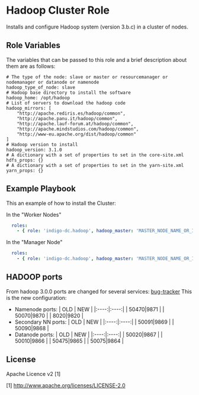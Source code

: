 Hadoop Cluster Role 
==================

Installs and configure Hadoop system (version 3.b.c) in a cluster of nodes.

Role Variables
--------------

The variables that can be passed to this role and a brief description about them are as follows:

	# The type of the node: slave or master or resourcemanager or nodemanager or datanode or namenode 
	hadoop_type_of_node: slave
	# Hadoop base directory to install the software
	hadoop_home: /opt/hadoop
	# List of servers to download the hadoop code
	hadoop_mirrors: [ 
		"http://apache.rediris.es/hadoop/common",
		"http://apache.panu.it/hadoop/common",
		"http://apache.lauf-forum.at/hadoop/common",
		"http://apache.mindstudios.com/hadoop/common",
		"http://www-eu.apache.org/dist/hadoop/common"
	]
	# Hadoop version to install
	hadoop_version: 3.1.0
	# A dictionary with a set of properties to set in the core-site.xml
	hdfs_props: {}
	# A dictionary with a set of properties to set in the yarn-site.xml
	yarn_props: {}

Example Playbook
----------------

This an example of how to install the Cluster:

In the "Worker Nodes"
```yml
  roles:
    - { role: 'indigo-dc.hadoop', hadoop_master: 'MASTER_NODE_NAME_OR_IP' }
```

In the "Manager Node"
```yml
  roles:
    - { role: 'indigo-dc.hadoop', hadoop_master: 'MASTER_NODE_NAME_OR_IP', hadoop_type_of_node: 'master'}
```

HADOOP ports
------------

From hadoop 3.0.0 ports are changed for several services: [bug-tracker](https://issues.apache.org/jira/browse/HDFS-9427)
This is the new configuration:

- Namenode ports: 
  |  OLD | NEW  |
  |:----:|:----:|
  | 50470|9871  |
  | 50070|9870  |
  |  8020|9820  |
- Secondary NN ports:
  |  OLD | NEW  |
  |:----:|:----:|
  | 50091|9869  |
  | 50090|9868  |
- Datanode ports:
  |  OLD | NEW  |
  |:----:|:----:|
  | 50020|9867  |
  | 50010|9866  |
  | 50475|9865  |
  | 50075|9864  |

License
-------

Apache Licence v2 [1]

[1] http://www.apache.org/licenses/LICENSE-2.0


